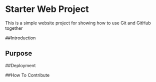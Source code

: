 # Starter Web Project
This is a simple website project for showing  how to use Git and GitHub together

##Introduction

## Purpose

##Deployment

##How To Contribute